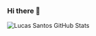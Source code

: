 ### Hi there 👋

![Lucas Santos GitHub Stats](https://github-readme-stats.vercel.app/api?username=LucasSG00&show_icons=true&&hide_border=true&title_color=37b5a7&bg_color=37b5a7&theme=tokyonight&hide=stars,issues)

<!--
**LucasSG00/LucasSG00** is a ✨ _special_ ✨ repository because its `README.md` (this file) appears on your GitHub profile.



Here are some ideas to get you started:

- 🔭 I’m currently working on ...
- 🌱 I’m currently learning ...
- 👯 I’m looking to collaborate on ...
- 🤔 I’m looking for help with ...
- 💬 Ask me about ...
- 📫 How to reach me: ...
- 😄 Pronouns: ...
- ⚡ Fun fact: ...
-->
